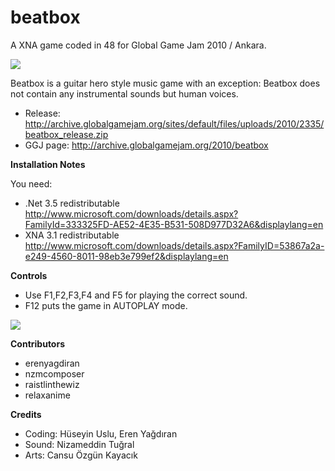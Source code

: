 beatbox
=======

A XNA game coded in 48 for Global Game Jam 2010 / Ankara.

![](http://archive.globalgamejam.org/sites/default/files/uploads/2010/2335/beatbox.png?1264949793)

Beatbox is a guitar hero style music game with an exception: Beatbox does not contain any instrumental sounds but human voices.

* Release: http://archive.globalgamejam.org/sites/default/files/uploads/2010/2335/beatbox_release.zip
* GGJ page: http://archive.globalgamejam.org/2010/beatbox


**Installation Notes**

You need:
* .Net 3.5 redistributable http://www.microsoft.com/downloads/details.aspx?FamilyId=333325FD-AE52-4E35-B531-508D977D32A6&displaylang=en
* XNA 3.1 redistributable http://www.microsoft.com/downloads/details.aspx?FamilyID=53867a2a-e249-4560-8011-98eb3e799ef2&displaylang=en

**Controls**

* Use F1,F2,F3,F4 and F5 for playing the correct sound.
* F12 puts the game in AUTOPLAY mode.

![](http://archive.globalgamejam.org/sites/default/files/uploads/2010/2335/beatbox%202010-02-01%2014-36-53-20.jpg?1265028218)

**Contributors** 

* erenyagdiran
* nzmcomposer
*  raistlinthewiz
* relaxanime

**Credits**  

* Coding: Hüseyin Uslu, Eren Yağdıran 
* Sound: Nizameddin Tuğral
* Arts: Cansu Özgün Kayacık
